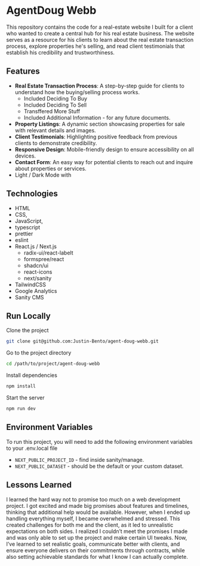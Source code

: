 # AgentDoug Webb

This repository contains the code for a real-estate website I built for a client who wanted to create a central hub for his real estate business. The website serves as a resource for his clients to learn about the real estate transaction process, explore properties he's selling, and read client testimonials that establish his credibility and trustworthiness. 

## Features

- **Real Estate Transaction Process**: A step-by-step guide for clients to understand how the buying/selling process works.
  - Included Deciding To Buy
  - Included Deciding To Sell
  - Transffered More Stuff 
  - Included Additional Information - for any future documents. 
- **Property Listings**: A dynamic section showcasing properties for sale with relevant details and images. 
- **Client Testimonials**: Highlighting positive feedback from previous clients to demonstrate credibility.
- **Responsive Design**: Mobile-friendly design to ensure accessibility on all devices.
- **Contact Form**: An easy way for potential clients to reach out and inquire about properties or services.
- Light / Dark Mode with 

## Technologies  

- HTML
- CSS, 
- JavaScript,
- typescript
- prettier
- eslint
- React.js / Next.js
  - radix-ui/react-labelt 
  - formspree/react
  - shadcn/ui
  - react-icons
  - next/sanity
- TailwindCSS
- Google Analytics
- Sanity CMS

## Run Locally  
  
Clone the project  
  
```bash  
git clone git@github.com:Justin-Bento/agent-doug-webb.git
```  
  
Go to the project directory  
  
```bash  
cd /path/to/project/agent-doug-webb  
```  
  
Install dependencies  
  
```bash  
npm install  
```  
  
Start the server  
  
```bash  
npm run dev  
```

## Environment Variables  
  
To run this project, you will need to add the following environment variables to your .env.local file

- ``NEXT_PUBLIC_PROJECT_ID`` - find inside sanity/manage.
- ``NEXT_PUBLIC_DATASET`` - should be the default or your custom dataset.

## Lessons Learned  
  
I learned the hard way not to promise too much on a web development project. I got excited and made big promises about features and timelines, thinking that additional help would be available. However, when I ended up handling everything myself, I became overwhelmed and stressed. This created challenges for both me and the client, as it led to unrealistic expectations on both sides. I realized I couldn’t meet the promises I made and was only able to set up the project and make certain UI tweaks. Now, I’ve learned to set realistic goals, communicate better with clients, and ensure everyone delivers on their commitments through contracts, while also setting achievable standards for what I know I can actually complete.

